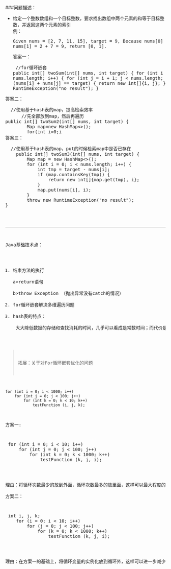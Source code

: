 ###问题描述：
- 给定一个整数数组和一个目标整数，要求找出数组中两个元素的和等于目标整数，并返回这两个元素的索引  
例：<pre>Given nums = [2, 7, 11, 15], target = 9,
Because nums[0] + nums[1] = 2 + 7 = 9,
return [0, 1].</pre>
答案一：<pre> //for循环嵌套 
    public int[] twoSum(int[] nums, int target) {
        for (int i = 0; i < nums.length; i++) {
            for (int j = i + 1; j < nums.length; j++) {
                if (nums[i] + nums[j] == target) {
                    return new int[]{i, j};
                }
            }
        }
        throw new RuntimeException("no result");
    }
</pre> 
答案二：<pre>  //使用基于hash表的map，提高检索效率
	  //先全部放到map，然后再遍历
public int[] twoSum2(int[] nums, int target) {
        Map<Integer,Integer> map=new HashMap<>();
        for(int i=0;i<nums.length;i++){
            map.put(nums[i],i);
        }
        for(int i=0;i<nums.length;i++){
            int tmp=target-nums[i];
            if(map.containsKey(tmp)&&map.get(tmp)!=i){
                return new int[]{i,map.get(tmp)};
            }
        }
        throw new RuntimeException("no result");
    }</pre>
答案三：<pre>  //使用基于hash表的map，put的时候检索map中是否已存在
    public int[] twoSum3(int[] nums, int target) {
        Map<Integer, Integer> map = new HashMap<>();
        for (int i = 0; i < nums.length; i++) {
            int tmp = target - nums[i];
            if (map.containsKey(tmp)) {
                return new int[]{map.get(tmp), i};
            }
            map.put(nums[i], i);
        }
        throw new RuntimeException("no result");
}</pre>	

----------
Java基础技术点：  
1. 结束方法的执行  
   a>return语句  
   b>throw Exception （抛出异常没有catch的情况）  
2. for循环嵌套解决多维遍历问题  
3. hash表的特点：  
   &emsp;大大降低数据的存储和查找消耗的时间，几乎可以看成是常数时间；而代价是消耗比较多的内存。所以在可利用内存比较多的情况下，用空间换时间的做法是值得的。另外，编码比较容易也是它的特点之一。 

>拓展：关于对For循环嵌套优化的问题  
>  
	for (int i = 0; i < 1000; i++)  
    	for (int j = 0; j < 100; j++)  
        	for (int k = 0; k < 10; k++)  
            	testFunction (i, j, k);    
   
  方案一: 
<pre> for (int i = 0; i < 10; i++)  
     for (int j = 0; j < 100; j++)  
         for (int k = 0; k < 1000; k++)  
             testFunction (k, j, i);
</pre> 
理由：将循环次数最少的放到外面，循环次数最多的放里面，这样可以最大程度的减少相关循环变量的实例化次数、初始化次数、比较次数、自增次数，另外，从虚拟机执行指令的角度，大循环在外所需要执行的指令数量大于大循环在内所需要执行的指令数量，所以此方案效率较高  
方案二：  
<pre> int i, j, k;  
    for (i = 0; i < 10; i++)  
        for (j = 0; j < 100; j++)  
            for (k = 0; k < 1000; k++)  
                testFunction (k, j, i);
</pre>  
理由：在方案一的基础上，将循环变量的实例化放到循环外，这样可以进一步减少相关循环变量的实例化次数